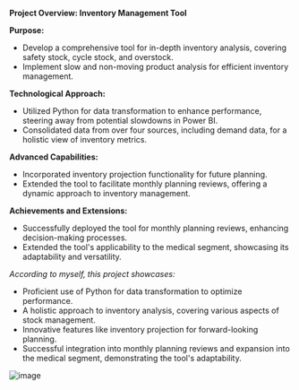 **Project Overview: Inventory Management Tool**
 
**Purpose:**
- Develop a comprehensive tool for in-depth inventory analysis, covering safety stock, cycle stock, and overstock.
- Implement slow and non-moving product analysis  for efficient inventory management.
 
**Technological Approach:**
- Utilized Python for data transformation to enhance performance, steering away from potential slowdowns in Power BI.
- Consolidated data from over four sources, including demand data, for a holistic view of inventory metrics.
  
**Advanced Capabilities:**
- Incorporated inventory projection functionality for future planning.
- Extended the tool to facilitate monthly planning reviews, offering a dynamic approach to inventory management.
 
**Achievements and Extensions:**
- Successfully deployed the tool for monthly planning reviews, enhancing decision-making processes.
- Extended the tool's applicability to the medical segment, showcasing its adaptability and versatility.
 
*According to myself, this project showcases:*
- Proficient use of Python for data transformation to optimize performance.
- A holistic approach to inventory analysis, covering various aspects of stock management.
- Innovative features like inventory projection for forward-looking planning.
- Successful integration into monthly planning reviews and expansion into the medical segment, demonstrating the tool's adaptability.

![image](https://github.com/Anas-Ansari-DataScientist/End-To-End-Power-BI-Solution/assets/54945647/c4c7f7a4-a118-4c2e-8557-bbed98548f9d)

